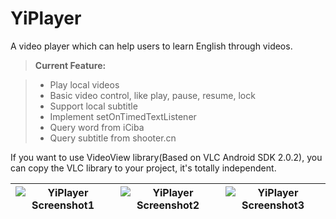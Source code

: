 # YiPlayer
A video player which can help users to learn English through videos. 
> **Current Feature:**

> - Play local videos
> - Basic video control, like play, pause, resume, lock
> - Support local subtitle
> - Implement setOnTimedTextListener
> - Query word from iCiba
> - Query subtitle from shooter.cn

If you want to use VideoView library(Based on VLC Android SDK 2.0.2), you can copy the VLC library to your project, it's totally independent.

![YiPlayer Screenshot1](https://github.com/Shirlman/YiPlayer/blob/master/images/com.shirlman.yiplayer_video_controller.png) | ![YiPlayer Screenshot2](https://github.com/Shirlman/YiPlayer/blob/master/images/com.shirlman.yiplayer_main_activity.png)  | ![YiPlayer Screenshot3](https://github.com/Shirlman/YiPlayer/blob/master/images/com.shirlman.微信图片_20170522195813.png) 
------ | -----  | -----
